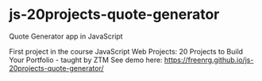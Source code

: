 # js-20projects-quote-generator
Quote Generator app in JavaScript

First project in the course JavaScript Web Projects: 20 Projects to Build Your Portfolio - taught by ZTM
See demo here: https://freenrg.github.io/js-20projects-quote-generator/

